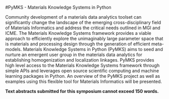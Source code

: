 #PyMKS - Materials Knowledge Systems in Python

Community development of a materials data analytics toolset can significantly change the landscape of the emerging cross-disciplinary field of Materials Informatics and address the critical needs outlined in MGI and ICME. The Materials Knowledge Systems framework provides a viable approach to efficiently explore the unimaginably large parameter space that is materials and processing design through the generation of efficient meta-models. Materials Knowledge Systems in Python (PyMKS) aims to seed and nurture an emergent user group in the materials data analytics for establishing homogenization and localization linkages. PyMKS provides high level access to the Materials Knowledge Systems framework through simple APIs and leverages open source scientific computing and machine learning packages in Python. An overview of the PyMKS project as well as examples using this flexible tool for Materials Informatics will be presented.

**Text abstracts submitted for this symposium cannot exceed 150 words.**
